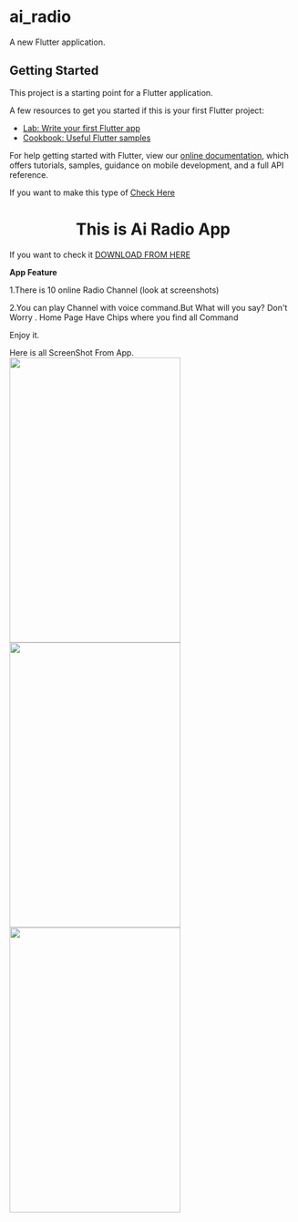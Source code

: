 # ai_radio

A new Flutter application.

## Getting Started

This project is a starting point for a Flutter application.

A few resources to get you started if this is your first Flutter project:

- [Lab: Write your first Flutter app](https://flutter.dev/docs/get-started/codelab)
- [Cookbook: Useful Flutter samples](https://flutter.dev/docs/cookbook)

For help getting started with Flutter, view our
[online documentation](https://flutter.dev/docs), which offers tutorials,
samples, guidance on mobile development, and a full API reference.

<p>If you want to make this type of  <a href="https://youtu.be/p4xh7zTt6i0">Check Here</a></p>

<h1 style="text-align:center">This is Ai Radio App</h1>
<p>If you want to check it <a href="https://drive.google.com/file/d/1-1e-vyjyu9BflJ_RD_pVdimwaUsnz78_/view?usp=drivesdk">DOWNLOAD FROM HERE</a></p>

<b>App Feature</b>
<p>1.There is 10 online Radio Channel (look at screenshots)</p>
<p>2.You can play Channel with voice command.But What will you say? Don't Worry . Home Page Have Chips where you find all Command</p>
Enjoy it.


Here is all ScreenShot From App.
<img src="https://user-images.githubusercontent.com/73518920/132128198-b413772a-6a80-4544-9193-fb767cfb92c4.jpg" height= "500" width ="300">
<img src="https://user-images.githubusercontent.com/73518920/132128164-05a61da5-883e-42d1-8e1c-a89481983b4d.jpg" height= "500" width ="300">
<img src="https://user-images.githubusercontent.com/73518920/132128166-de0c0968-6b8a-4c04-b381-a026067f90c4.jpg" height= "500" width ="300">

